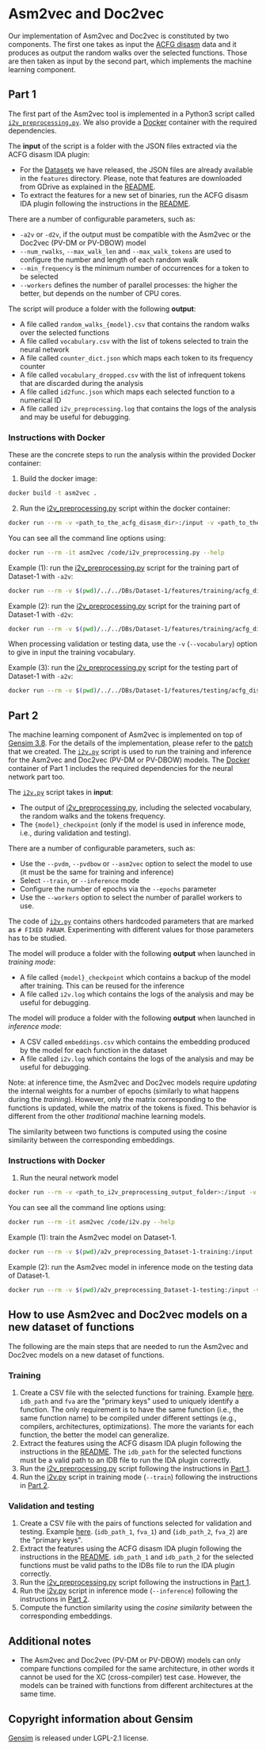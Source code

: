 # Asm2vec and Doc2vec

Our implementation of Asm2vec and Doc2vec is constituted by two components. The first one takes as input the [ACFG disasm](../../IDA_scripts/#ida-acfg-disasm) data and it produces as output the random walks over the selected functions. Those are then taken as input by the second part, which implements the machine learning component.

## Part 1
The first part of the Asm2vec tool is implemented in a Python3 script called [`i2v_preprocessing.py`](i2v_preprocessing.py). We also provide a [Docker](Dockerfile) container with the required dependencies.

The **input** of the script is a folder with the JSON files extracted via the ACFG disasm IDA plugin:
- For the [Datasets](../../DBs) we have released, the JSON files are already available in the `features` directory. Please, note that features are downloaded from GDrive as explained in the [README](../../DBs/#download-the-features-for-each-dataset).
- To extract the features for a new set of binaries, run the ACFG disasm IDA plugin following the instructions in the [README](../../IDA_scripts/#ida-acfg-disasm).

There are a number of configurable parameters, such as:
- `-a2v` or `-d2v`, if the output must be compatible with the Asm2vec or the Doc2vec (PV-DM or PV-DBOW) model
- `--num_rwalks`, `--max_walk_len` and `--max_walk_tokens` are used to configure the number and length of each random walk
- `--min_frequency` is the minimum number of occurrences for a token to be selected
- `--workers` defines the number of parallel processes: the higher the better, but depends on the number of CPU cores.

The script will produce a folder with the following **output**:
- A file called `random_walks_{model}.csv` that contains the random walks over the selected functions
- A file called `vocabulary.csv` with the list of tokens selected to train the neural network
- A file called `counter_dict.json` which maps each token to its frequency counter
- A file called `vocabulary_dropped.csv` with the list of infrequent tokens that are discarded during the analysis
- A file called `id2func.json` which maps each selected function to a numerical ID
- A file called `i2v_preprocessing.log` that contains the logs of the analysis and may be useful for debugging.

### Instructions with Docker
These are the concrete steps to run the analysis within the provided Docker container:

1. Build the docker image: 
```bash
docker build -t asm2vec .
```

2. Run the [i2v_preprocessing.py](i2v_preprocessing.py) script within the docker container:
```bash
docker run --rm -v <path_to_the_acfg_disasm_dir>:/input -v <path_to_the_output_dir>:/output -it asm2vec /code/i2v_preprocessing.py -d [--workers 4] [-a2v, -d2v] -i /input -o /output/
```

You can see all the command line options using:
```bash
docker run --rm -it asm2vec /code/i2v_preprocessing.py --help
```

Example (1): run the [i2v_preprocessing.py](i2v_preprocessing.py) script for the training part of Dataset-1 with `-a2v`:
```bash
docker run --rm -v $(pwd)/../../DBs/Dataset-1/features/training/acfg_disasm_Dataset-1_training:/input -v $(pwd):/output -it asm2vec /code/i2v_preprocessing.py -d -w4 -a2v -i /input -o /output/a2v_preprocessing_Dataset-1-training
```

Example (2): run the [i2v_preprocessing.py](i2v_preprocessing.py) script for the training part of Dataset-1 with `-d2v`:
```bash
docker run --rm -v $(pwd)/../../DBs/Dataset-1/features/training/acfg_disasm_Dataset-1_training:/input -v $(pwd):/output -it asm2vec /code/i2v_preprocessing.py -d -w4 -d2v -i /input -o /output/d2v_preprocessing_Dataset-1-training
```

When processing validation or testing data, use the `-v` (`--vocabulary`) option to give in input the training vocabulary.

Example (3): run the [i2v_preprocessing.py](i2v_preprocessing.py) script for the testing part of Dataset-1 with `-a2v`:
```bash
docker run --rm -v $(pwd)/../../DBs/Dataset-1/features/testing/acfg_disasm_Dataset-1_testing:/input -v $(pwd)/a2v_preprocessing_Dataset-1-training:/training_data -v $(pwd):/output -it asm2vec /code/i2v_preprocessing.py -d -w4 -a2v -i /input -v /training_data/vocabulary.csv -o /output/a2v_preprocessing_Dataset-1-testing
```

## Part 2
The machine learning component of Asm2vec is implemented on top of [Gensim 3.8](https://github.com/RaRe-Technologies/gensim). For the details of the implementation, please refer to the [patch](asm2vec.patch) that we created. The [`i2v.py`](i2v.py) script is used to run the training and inference for the Asm2vec and Doc2vec (PV-DM or PV-DBOW) models. The [Docker](Dockerfile) container of Part 1 includes the required dependencies for the neural network part too.

The [`i2v.py`](i2v.py) script takes in **input**:
- The output of [i2v_preprocessing.py](i2v_preprocessing.py), including the selected vocabulary, the random walks and the tokens frequency.
- The `{model}_checkpoint` (only if the model is used in inference mode, i.e., during validation and testing).

There are a number of configurable parameters, such as:
- Use the `--pvdm`, `--pvdbow` or `--asm2vec` option to select the model to use (it must be the same for training and inference)
- Select `--train`, or `--inference` mode
- Configure the number of epochs via the `--epochs` parameter
- Use the `--workers` option to select the number of parallel workers to use.

The code of [`i2v.py`](i2v.py) contains others hardcoded parameters that are marked as `# FIXED PARAM`. Experimenting with different values for those parameters has to be studied.

The model will produce a folder with the following **output** when launched in *training mode*:
- A file called `{model}_checkpoint` which contains a backup of the model after training. This can be reused for the inference
- A file called `i2v.log` which contains the logs of the analysis and may be useful for debugging.

The model will produce a folder with the following **output** when launched in *inference mode*:
- A CSV called `embeddings.csv` which contains the embedding produced by the model for each function in the dataset
- A file called `i2v.log` which contains the logs of the analysis and may be useful for debugging.

Note: at inference time, the Asm2vec and Doc2vec models require *updating* the internal weights for a number of epochs (similarly to what happens during the *training*). However, only the matrix corresponding to the functions is updated, while the matrix of the tokens is fixed. This behavior is different from the other *traditional* machine learning models.

The similarity between two functions is computed using the cosine similarity between the corresponding embeddings.

### Instructions with Docker
1. Run the neural network model
```bash
docker run --rm -v <path_to_i2v_preprocessing_output_folder>:/input -v $(pwd):/output -it asm2vec /code/i2v.py -d [--asm2vec, --pvdm, --pvdbow] [--train, --inference, --log] -e1 -w4 --inputdir /input/ -o /output/output_folder
```

You can see all the command line options using:
```bash
docker run --rm -it asm2vec /code/i2v.py --help
```

Example (1): train the Asm2vec model on Dataset-1.
```bash
docker run --rm -v $(pwd)/a2v_preprocessing_Dataset-1-training:/input -v $(pwd):/output -it asm2vec /code/i2v.py -d --asm2vec --train -e1 -w4 --inputdir /input/ -o /output/asm2vec_train_Dataset-1-training
```

Example (2): run the Asm2vec model in inference mode on the testing data of Dataset-1.
```bash
docker run --rm -v $(pwd)/a2v_preprocessing_Dataset-1-testing:/input -v $(pwd)/asm2vec_train_Dataset-1-training:/checkpoint -v $(pwd):/output -it asm2vec /code/i2v.py -d --asm2vec --inference -e1 -w4 --inputdir /input/ -c /checkpoint -o /output/asm2vec_inference_Dataset-1-testing
```

## How to use Asm2vec and Doc2vec models on a new dataset of functions

The following are the main steps that are needed to run the Asm2vec and Doc2vec models on a new dataset of functions.

### Training

1. Create a CSV file with the selected functions for training. Example [here](../../DBs/Dataset-1/training_Dataset-1.csv). `idb_path` and `fva` are the "primary keys" used to uniquely identify a function. The only requirement is to have the same function (i.e., the same function name) to be compiled under different settings (e.g., compilers, architectures, optimizations). The more the variants for each function, the better the model can generalize.
2. Extract the features using the ACFG disasm IDA plugin following the instructions in the [README](../../IDA_scripts/#ida-acfg-disasm). The `idb_path` for the selected functions must be a valid path to an IDB file to run the IDA plugin correctly.
3. Run the [i2v_preprocessing.py](i2v_preprocessing.py) script following the instructions in [Part 1](#part-1).
4. Run the [i2v.py](i2v.py) script in training mode (`--train`) following the instructions in [Part 2](#part-2).

### Validation and testing

1. Create a CSV file with the pairs of functions selected for validation and testing. Example [here](../../DBs/Dataset-1/pairs). (`idb_path_1`, `fva_1`) and (`idb_path_2`, `fva_2`) are the "primary keys".
2. Extract the features using the ACFG disasm IDA plugin following the instructions in the [README](../../IDA_scripts/#ida-acfg-disasm). `idb_path_1` and `idb_path_2` for the selected functions must be valid paths to the IDBs file to run the IDA plugin correctly.
3. Run the [i2v_preprocessing.py](i2v_preprocessing.py) script following the instructions in [Part 1](#part-1).
4. Run the [i2v.py](i2v.py) script in inference mode (`--inference`) following the instructions in [Part 2](#part-2).
5. Compute the function similarity using the *cosine similarity* between the corresponding embeddings.

## Additional notes

* The Asm2vec and Doc2vec (PV-DM or PV-DBOW) models can only compare functions compiled for the same architecture, in other words it cannot be used for the XC (cross-compiler) test case. However, the models can be trained with functions from different architectures at the same time.

## Copyright information about Gensim
[Gensim](https://github.com/RaRe-Technologies/gensim) is released under LGPL-2.1 license.



